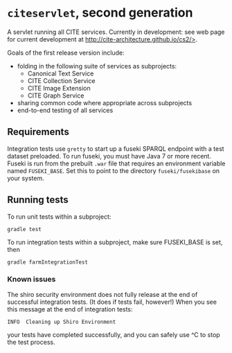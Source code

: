 # `citeservlet`, second generation

A servlet running all CITE services.  Currently in development: see web page for current development at http://cite-architecture.github.io/cs2/>.


Goals of the first release version include: 

- folding in the following suite of services as subprojects:
    - Canonical Text Service
    - CITE Collection Service
    - CITE Image Extension
    - CITE Graph Service
- sharing common code where appropriate across subprojects
- end-to-end testing of all services






## Requirements ##

Integration tests use `gretty` to start up a fuseki SPARQL endpoint with a test dataset preloaded.  To run fuseki, you must have Java 7 or more recent.  Fuseki is run from the prebuilt `.war` file that requires an environment variable named `FUSEKI_BASE`.  Set this to point to the directory `fuseki/fusekibase` on your system.


## Running tests ##

To run unit tests within a subproject:

    gradle test

To run integration tests within a subproject, make sure FUSEKI_BASE is set, then

    gradle farmIntegrationTest


### Known issues ###

The shiro security environment does not fully release at the end of successful integration tests.  (It does if tests fail, however!)  When you see this message at the end of integration tests:

    INFO  Cleaning up Shiro Environment

your tests have completed successfully, and you can safely use ^C to stop the test process.


